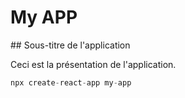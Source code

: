# My APP

## Sous-titre de l'application

Ceci est la présentation de l'application.

```javascript
npx create-react-app my-app
```